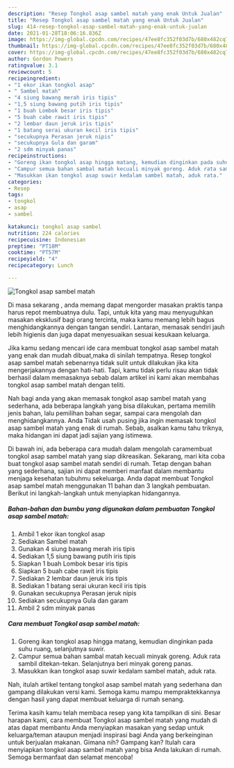 ```yaml
---
description: "Resep Tongkol asap sambel matah yang enak Untuk Jualan"
title: "Resep Tongkol asap sambel matah yang enak Untuk Jualan"
slug: 414-resep-tongkol-asap-sambel-matah-yang-enak-untuk-jualan
date: 2021-01-28T18:06:16.836Z
image: https://img-global.cpcdn.com/recipes/47ee8fc352f03d7b/680x482cq70/tongkol-asap-sambel-matah-foto-resep-utama.jpg
thumbnail: https://img-global.cpcdn.com/recipes/47ee8fc352f03d7b/680x482cq70/tongkol-asap-sambel-matah-foto-resep-utama.jpg
cover: https://img-global.cpcdn.com/recipes/47ee8fc352f03d7b/680x482cq70/tongkol-asap-sambel-matah-foto-resep-utama.jpg
author: Gordon Powers
ratingvalue: 3.1
reviewcount: 5
recipeingredient:
- "1 ekor ikan tongkol asap"
- " Sambel matah"
- "4 siung bawang merah iris tipis"
- "1,5 siung bawang putih iris tipis"
- "1 buah Lombok besar iris tipis"
- "5 buah cabe rawit iris tipis"
- "2 lembar daun jeruk iris tipis"
- "1 batang serai ukuran kecil iris tipis"
- "secukupnya Perasan jeruk nipis"
- "secukupnya Gula dan garam"
- "2 sdm minyak panas"
recipeinstructions:
- "Goreng ikan tongkol asap hingga matang, kemudian dinginkan pada suhu ruang, selanjutnya suwir."
- "Campur semua bahan sambal matah kecuali minyak goreng. Aduk rata sambil ditekan-tekan. Selanjutnya beri minyak goreng panas."
- "Masukkan ikan tongkol asap suwir kedalam sambel matah, aduk rata."
categories:
- Resep
tags:
- tongkol
- asap
- sambel

katakunci: tongkol asap sambel 
nutrition: 224 calories
recipecuisine: Indonesian
preptime: "PT18M"
cooktime: "PT57M"
recipeyield: "4"
recipecategory: Lunch

---
```



![Tongkol asap sambel matah](https://img-global.cpcdn.com/recipes/47ee8fc352f03d7b/680x482cq70/tongkol-asap-sambel-matah-foto-resep-utama.jpg)

Di masa  sekarang , anda memang dapat mengorder masakan praktis tanpa harus repot membuatnya dulu. Tapi, untuk kita yang mau menyuguhkan masakan eksklusif bagi orang tercinta, maka kamu memang lebih bagus menghidangkannya dengan tangan sendiri. Lantaran, memasak sendiri jauh lebih higienis dan juga dapat menyesuaikan sesuai kesukaan keluarga.

Jika kamu sedang mencari ide cara membuat tongkol asap sambel matah yang enak dan mudah dibuat,maka di sinilah tempatnya. Resep tongkol asap sambel matah  sebenarnya tidak sulit untuk dilakukan jika kita mengerjakannya dengan hati-hati. Tapi, kamu tidak perlu risau akan tidak berhasil dalam memasaknya 
sebab dalam artikel ini kami akan membahas tongkol asap sambel matah dengan teliti.  



Nah bagi anda yang akan memasak tongkol asap sambel matah yang sederhana, ada beberapa langkah yang bisa dilakukan, pertama memilih jenis bahan, lalu pemilihan bahan segar, sampai cara mengolah dan menghidangkannya. Anda Tidak usah pusing jika ingin memasak tongkol asap sambel matah yang enak di rumah. Sebab, asalkan kamu  tahu triknya, maka hidangan ini dapat jadi sajian yang istimewa.

Di bawah ini, ada beberapa cara mudah dalam mengolah caramembuat tongkol asap sambel matah yang siap dikreasikan. Sekarang, mari kita coba buat tongkol asap sambel matah sendiri di rumah. Tetap dengan bahan yang sederhana, sajian ini dapat memberi manfaat dalam membantu menjaga kesehatan tubuhmu sekeluarga. Anda dapat membuat Tongkol asap sambel matah menggunakan 11 bahan dan 3 langkah pembuatan. Berikut ini langkah-langkah untuk menyiapkan hidangannya.

<!--inarticleads1-->

##### Bahan-bahan dan bumbu yang digunakan dalam pembuatan Tongkol asap sambel matah:

1. Ambil 1 ekor ikan tongkol asap
1. Sediakan  Sambel matah
1. Gunakan 4 siung bawang merah iris tipis
1. Sediakan 1,5 siung bawang putih iris tipis
1. Siapkan 1 buah Lombok besar iris tipis
1. Siapkan 5 buah cabe rawit iris tipis
1. Sediakan 2 lembar daun jeruk iris tipis
1. Sediakan 1 batang serai ukuran kecil iris tipis
1. Gunakan secukupnya Perasan jeruk nipis
1. Sediakan secukupnya Gula dan garam
1. Ambil 2 sdm minyak panas




<!--inarticleads2-->

##### Cara membuat Tongkol asap sambel matah:

1. Goreng ikan tongkol asap hingga matang, kemudian dinginkan pada suhu ruang, selanjutnya suwir.
1. Campur semua bahan sambal matah kecuali minyak goreng. Aduk rata sambil ditekan-tekan. Selanjutnya beri minyak goreng panas.
1. Masukkan ikan tongkol asap suwir kedalam sambel matah, aduk rata.




Nah, itulah artikel tentang  tongkol asap sambel matah  yang sederhana dan gampang dilakukan versi kami. Semoga kamu mampu mempraktekkannya dengan hasil yang dapat membuat keluarga di rumah senang. 

Terima kasih kamu telah membaca resep yang kita tampilkan di sini. Besar harapan kami, cara membuat  Tongkol asap sambel matah yang mudah di atas dapat membantu Anda menyiapkan masakan yang sedap untuk keluarga/teman ataupun menjadi inspirasi bagi Anda yang berkeinginan untuk berjualan makanan. Gimana nih? Gampang kan? Itulah cara menyiapkan tongkol asap sambel matah yang bisa Anda lakukan di rumah. Semoga bermanfaat dan selamat mencoba!

